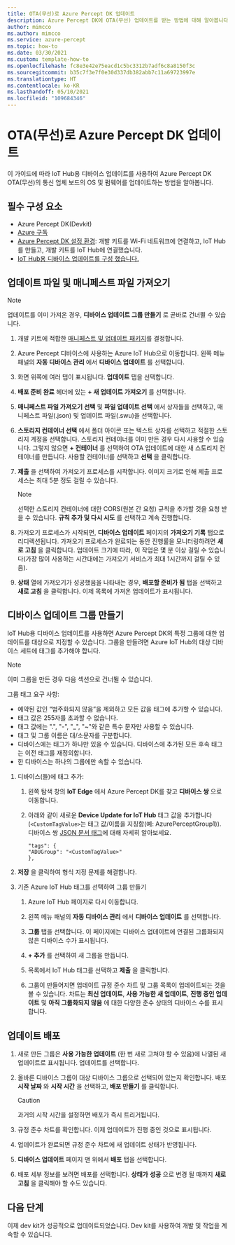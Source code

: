 ```yaml
---
title: OTA(무선)로 Azure Percept DK 업데이트
description: Azure Percept DK에 OTA(무선) 업데이트를 받는 방법에 대해 알아봅니다.
author: mimcco
ms.author: mimcco
ms.service: azure-percept
ms.topic: how-to
ms.date: 03/30/2021
ms.custom: template-how-to
ms.openlocfilehash: fc8e3e42e75eacd1c5bc3312b7adf6c8a8150f3c
ms.sourcegitcommit: b35c7f3e7f0e30d337db382abb7c11a69723997e
ms.translationtype: HT
ms.contentlocale: ko-KR
ms.lasthandoff: 05/10/2021
ms.locfileid: "109684346"
---
```

# <a name="update-your-azure-percept-dk-over-the-air-ota"></a>OTA(무선)로 Azure Percept DK 업데이트

이 가이드에 따라 IoT Hub용 디바이스 업데이트를 사용하여 Azure Percept DK OTA(무선)의 통신 업체 보드의 OS 및 펌웨어를 업데이트하는 방법을 알아봅니다.

## <a name="prerequisites"></a>필수 구성 요소

- Azure Percept DK(Devkit)
- [Azure 구독](https://azure.microsoft.com/free/)
- [Azure Percept DK 설정 환경](./quickstart-percept-dk-set-up.md): 개발 키트를 Wi-Fi 네트워크에 연결하고, IoT Hub를 만들고, 개발 키트를 IoT Hub에 연결했습니다.
- [IoT Hub용 디바이스 업데이트를 구성 했습니다.](./how-to-set-up-over-the-air-updates.md)

## <a name="import-your-update-file-and-manifest-file"></a>업데이트 파일 및 매니페스트 파일 가져오기

> [!NOTE]
> 업데이트를 이미 가져온 경우, **디바이스 업데이트 그룹 만들기** 로 곧바로 건너뛸 수 있습니다.

1. 개발 키트에 적합한 [매니페스트 및 업데이트 패키지](./how-to-select-update-package.md)를 결정합니다.

1. Azure Percept 디바이스에 사용하는 Azure IoT Hub으로 이동합니다. 왼쪽 메뉴 패널의 **자동 디바이스 관리** 에서 **디바이스 업데이트** 를 선택합니다.

1. 화면 위쪽에 여러 탭이 표시됩니다. **업데이트** 탭을 선택합니다.

1. **배포 준비 완료** 헤더에 있는 **+ 새 업데이트 가져오기** 를 선택합니다.

1. **매니페스트 파일 가져오기 선택** 및 **파일 업데이트 선택** 에서 상자들을 선택하고, 매니페스트 파일(.json) 및 업데이트 파일(.swu)을 선택합니다.

1. **스토리지 컨테이너 선택** 에서 폴더 아이콘 또는 텍스트 상자를 선택하고 적절한 스토리지 계정을 선택합니다. 스토리지 컨테이너를 이미 만든 경우 다시 사용할 수 있습니다. 그렇지 않으면 **+ 컨테이너** 를 선택하여 OTA 업데이트에 대한 새 스토리지 컨테이너를 만듭니다. 사용할 컨테이너를 선택하고 **선택** 을 클릭합니다.

1. **제출** 을 선택하여 가져오기 프로세스를 시작합니다. 이미지 크기로 인해 제출 프로세스는 최대 5분 정도 걸릴 수 있습니다.

    > [!NOTE]
    > 선택한 스토리지 컨테이너에 대한 CORS(원본 간 요청) 규칙을 추가할 것을 요청 받을 수 있습니다. **규칙 추가 및 다시 시도** 를 선택하고 계속 진행합니다.

1. 가져오기 프로세스가 시작되면, **디바이스 업데이트** 페이지의 **가져오기 기록** 탭으로 리디렉션됩니다. 가져오기 프로세스가 완료되는 동안 진행률을 모니터링하려면 **새로 고침** 을 클릭합니다. 업데이트 크기에 따라, 이 작업은 몇 분 이상 걸릴 수 있습니다(가장 많이 사용하는 시간대에는 가져오기 서비스가 최대 1시간까지 걸릴 수 있음).

1. **상태** 열에 가져오기가 성공했음을 나타내는 경우, **배포할 준비가 됨** 탭을 선택하고 **새로 고침** 을 클릭합니다. 이제 목록에 가져온 업데이트가 표시됩니다.

## <a name="create-a-device-update-group"></a>디바이스 업데이트 그룹 만들기

IoT Hub용 디바이스 업데이트를 사용하면 Azure Percept DK의 특정 그룹에 대한 업데이트를 대상으로 지정할 수 있습니다. 그룹을 만들려면 Azure IoT Hub의 대상 디바이스 세트에 태그를 추가해야 합니다.

> [!NOTE]
> 이미 그룹을 만든 경우 다음 섹션으로 건너뛸 수 있습니다.

그룹 태그 요구 사항:

- 예약된 값인 “범주화되지 않음”을 제외하고 모든 값을 태그에 추가할 수 있습니다.
- 태그 값은 255자를 초과할 수 없습니다.
- 태그 값에는 ".", "-", "_", "~"와 같은 특수 문자만 사용할 수 있습니다.
- 태그 및 그룹 이름은 대/소문자를 구분합니다.
- 디바이스에는 태그가 하나만 있을 수 있습니다. 디바이스에 추가된 모든 후속 태그는 이전 태그를 재정의합니다.
- 한 디바이스는 하나의 그룹에만 속할 수 있습니다.

1. 디바이스(들)에 태그 추가:

    1. 왼쪽 탐색 창의 **IoT Edge** 에서 Azure Percept DK를 찾고 **디바이스 쌍** 으로 이동합니다.

    1. 아래와 같이 새로운 **Device Update for IoT Hub** 태그 값을 추가합니다(```<CustomTagValue>```는 태그 값/이름을 지칭함(예: AzurePerceptGroup1)). 디바이스 쌍 [JSON 문서 태그](../iot-hub/iot-hub-devguide-device-twins.md#device-twins)에 대해 자세히 알아보세요.

        ```
        "tags": {
        "ADUGroup": "<CustomTagValue>"
        },
        ```

1. **저장** 을 클릭하여 형식 지정 문제를 해결합니다.

1. 기존 Azure IoT Hub 태그를 선택하여 그룹 만들기

    1. Azure IoT Hub 페이지로 다시 이동합니다.

    1. 왼쪽 메뉴 패널의 **자동 디바이스 관리** 에서 **디바이스 업데이트** 를 선택합니다.

    1. **그룹** 탭을 선택합니다. 이 페이지에는 디바이스 업데이트에 연결된 그룹화되지 않은 디바이스 수가 표시됩니다.

    1. **+ 추가** 를 선택하여 새 그룹을 만듭니다.

    1. 목록에서 IoT Hub 태그를 선택하고 **제출** 을 클릭합니다.

    1. 그룹이 만들어지면 업데이트 규정 준수 차트 및 그룹 목록이 업데이트되는 것을 볼 수 있습니다. 차트는 **최신 업데이트**, **사용 가능한 새 업데이트**, **진행 중인 업데이트** 및 **아직 그룹화되지 않음** 에 대한 다양한 준수 상태의 디바이스 수를 표시합니다.

## <a name="deploy-an-update"></a>업데이트 배포

1. 새로 만든 그룹은 **사용 가능한 업데이트** (한 번 새로 고쳐야 할 수 있음)에 나열된 새 업데이트로 표시됩니다. 업데이트를 선택합니다.

1. 올바른 디바이스 그룹이 대상 디바이스 그룹으로 선택되어 있는지 확인합니다. 배포 **시작 날짜** 와 **시작 시간** 을 선택하고, **배포 만들기** 를 클릭합니다.

    > [!CAUTION]
    > 과거의 시작 시간을 설정하면 배포가 즉시 트리거됩니다.

1. 규정 준수 차트를 확인합니다. 이제 업데이트가 진행 중인 것으로 표시됩니다.

1. 업데이트가 완료되면 규정 준수 차트에 새 업데이트 상태가 반영됩니다.

1. **디바이스 업데이트** 페이지 맨 위에서 **배포** 탭을 선택합니다.

1. 배포 세부 정보를 보려면 배포를 선택합니다. **상태가** **성공** 으로 변경 될 때까지 **새로 고침** 을 클릭해야 할 수도 있습니다.

## <a name="next-steps"></a>다음 단계

이제 dev kit가 성공적으로 업데이트되었습니다. Dev kit를 사용하여 개발 및 작업을 계속할 수 있습니다.
